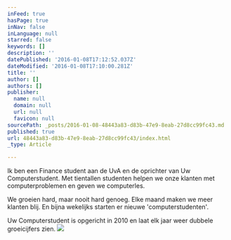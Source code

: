 ```yaml
---
inFeed: true
hasPage: true
inNav: false
inLanguage: null
starred: false
keywords: []
description: ''
datePublished: '2016-01-08T17:12:52.037Z'
dateModified: '2016-01-08T17:10:00.281Z'
title: ''
author: []
authors: []
publisher:
  name: null
  domain: null
  url: null
  favicon: null
sourcePath: _posts/2016-01-08-48443a83-d83b-47e9-8eab-27d8cc99fc43.md
published: true
url: 48443a83-d83b-47e9-8eab-27d8cc99fc43/index.html
_type: Article

---
```

Ik ben een Finance student aan de UvA en de oprichter van Uw Computerstudent. Met tientallen studenten helpen we onze klanten met computerproblemen en geven we computerles. 

We groeien hard, maar nooit hard genoeg. Elke maand maken we meer klanten blij. En bijna wekelijks starten er nieuwe 'computerstudenten'.

Uw Computerstudent is opgericht in 2010 en laat elk jaar weer dubbele groeicijfers zien. ![](https://the-grid-user-content.s3-us-west-2.amazonaws.com/9d8b2a37-fef5-4aee-b81e-9d9d69f8b217.png)